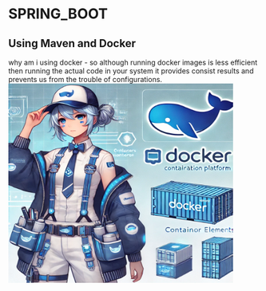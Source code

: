 # SPRING_BOOT

## Using Maven and Docker

why am i using docker - so although running docker images is less efficient then running the actual code in your system it provides consist results and prevents us from the trouble of configurations.
<img src="docker-chan.webp" height="400px" width="450px">
